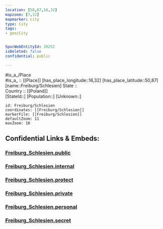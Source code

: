 ```yaml
---
location: [50,87,16,32] 
mapzoom: [7,12] 
mapmarker: city 
type: City
tags:
- geo/City


SpocWebEntityId: 30252
isDeleted: false
confidential: public

---
```

#is_a_/Place  
#is_a_ :: [[Place]] 
[has_place_longitude::16,32] 
[has_place_latitude::50,87] 
[name::Freiburg/Schlesien] 
State ::  
Country :: [[Poland]]  
[StateId::] 
[Population::] 
[Unknown::] 


```leaflet
id: Freiburg/Schlesien
coordinates: [[Freiburg/Schlesien]] 
markerFile: [[Freiburg/Schlesien]] 
defaultZoom: 11 
maxZoom: 18
```


## Confidential Links & Embeds: 

### [Freiburg_Schlesien.public](/_public/\Earth\Continent\Europe\Europe~East\Poland\CityFreiburg_Schlesien.public.md) 

### [Freiburg_Schlesien.internal](/_internal/\Earth\Continent\Europe\Europe~East\Poland\CityFreiburg_Schlesien.internal.md) 

### [Freiburg_Schlesien.protect](/_protect/\Earth\Continent\Europe\Europe~East\Poland\CityFreiburg_Schlesien.protect.md) 

### [Freiburg_Schlesien.private](/_private/\Earth\Continent\Europe\Europe~East\Poland\CityFreiburg_Schlesien.private.md) 

### [Freiburg_Schlesien.personal](/_personal/\Earth\Continent\Europe\Europe~East\Poland\CityFreiburg_Schlesien.personal.md) 

### [Freiburg_Schlesien.secret](/_secret/\Earth\Continent\Europe\Europe~East\Poland\CityFreiburg_Schlesien.secret.md)

